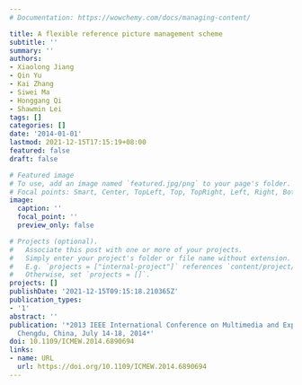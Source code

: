 ```yaml
---
# Documentation: https://wowchemy.com/docs/managing-content/

title: A flexible reference picture management scheme
subtitle: ''
summary: ''
authors:
- Xiaolong Jiang
- Qin Yu
- Kai Zhang
- Siwei Ma
- Honggang Qi
- Shawmin Lei
tags: []
categories: []
date: '2014-01-01'
lastmod: 2021-12-15T17:15:19+08:00
featured: false
draft: false

# Featured image
# To use, add an image named `featured.jpg/png` to your page's folder.
# Focal points: Smart, Center, TopLeft, Top, TopRight, Left, Right, BottomLeft, Bottom, BottomRight.
image:
  caption: ''
  focal_point: ''
  preview_only: false

# Projects (optional).
#   Associate this post with one or more of your projects.
#   Simply enter your project's folder or file name without extension.
#   E.g. `projects = ["internal-project"]` references `content/project/deep-learning/index.md`.
#   Otherwise, set `projects = []`.
projects: []
publishDate: '2021-12-15T09:15:18.210365Z'
publication_types:
- '1'
abstract: ''
publication: '*2013 IEEE International Conference on Multimedia and Expo Workshops,
  Chengdu, China, July 14-18, 2014*'
doi: 10.1109/ICMEW.2014.6890694
links:
- name: URL
  url: https://doi.org/10.1109/ICMEW.2014.6890694
---
```

